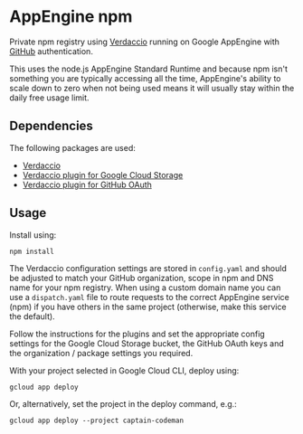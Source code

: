 # AppEngine npm

Private npm registry using [Verdaccio](https://verdaccio.org)
running on Google AppEngine with [GitHub](https://github.com)
authentication.

This uses the node.js AppEngine Standard Runtime and because
npm isn't something you are typically accessing all the time,
AppEngine's ability to scale down to zero when not being used
means it will usually stay within the daily free usage limit.

## Dependencies

The following packages are used:

* [Verdaccio](https://github.com/verdaccio)
* [Verdaccio plugin for Google Cloud Storage](https://github.com/verdaccio/verdaccio-google-cloud)
* [Verdaccio plugin for GitHub OAuth](https://github.com/n4bb12/verdaccio-github-oauth-ui)

## Usage

Install using:

    npm install

The Verdaccio configuration settings are stored in `config.yaml`
and should be adjusted to match your GitHub organization, scope
in npm and DNS name for your npm registry. When using a custom
domain name you can use a `dispatch.yaml` file to route requests
to the correct AppEngine service (npm) if you have others in the
same project (otherwise, make this service the default).

Follow the instructions for the plugins and set the appropriate
config settings for the Google Cloud Storage bucket, the GitHub 
OAuth keys and the organization / package settings you required.

With your project selected in Google Cloud CLI, deploy using:

    gcloud app deploy

Or, alternatively, set the project in the deploy command, e.g.:

    gcloud app deploy --project captain-codeman
